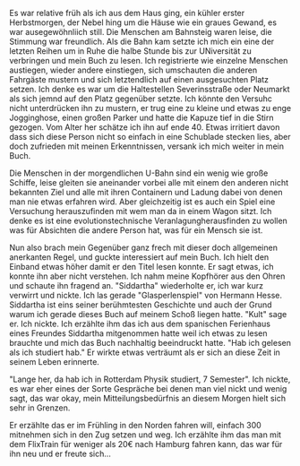 Es war relative früh als ich aus dem Haus ging, ein kühler erster Herbstmorgen, der Nebel hing um die Häuse wie ein graues Gewand, es war ausegewöhnliich still. Die Menschen am Bahnsteig waren leise, die Stimmung war freundlich. Als die Bahn kam setzte ich mich ein eine der letzten Reihen um in Ruhe die halbe Stunde bis zur UNiversität zu verbringen und mein Buch zu lesen. Ich registrierte wie einzelne Menschen austiegen, wieder andere einstiegen, sich umschauten die anderen Fahrgäste mustern und sich letztendlich auf einen ausgesuchten Platz setzen. Ich denke es war um die Haltestellen Severinsstraße oder Neumarkt als sich jemnd auf den Platz gegenüber setzte. Ich könnte den Versuhc nicht unterdrücken ihn zu mustern, er trug eine zu kleine und etwas zu enge Jogginghose, einen großen Parker und hatte die Kapuze tief in die Stirn gezogen. Vom Alter her schätze ich ihn auf ende 40. Etwas irritiert davon dass sich diese Person nicht so einfach in eine Schublade stecken lies, aber doch zufrieden mit meinen Erkenntnissen, versank ich mich weiter in mein Buch.

Die Menschen in der morgendlichen U-Bahn sind ein wenig wie große Schiffe, leise gleiten sie aneinander vorbei alle mit einem den anderen nicht bekannten Ziel und alle mit ihren Containern und Ladung dabei von denen man nie etwas erfahren wird. Aber gleichzeitig ist es auch ein Spiel eine Versuchung herauszufinden mit wem man da in einem Wagon sitzt. Ich denke es ist eine evolutionstechnische Veranlagungherausfinden zu wollen was für Absichten die andere Person hat, was für ein Mensch sie ist.

Nun also brach mein Gegenüber ganz frech mit dieser doch allgemeinen anerkanten Regel, und guckte interessiert auf mein Buch. Ich hielt den Einband etwas höher damit er den Titel lesen konnte. Er sagt etwas, ich konnte ihn aber nicht verstehen. Ich nahm meine Kopfhörer aus den Ohren und schaute ihn fragend an. "Siddartha" wiederholte er, ich war kurz verwirrt und nickte. Ich las gerade "Glasperlenspiel" von Hermann Hesse. Siddartha ist eins seiner berühmtesten Geschichte und auch der Grund warum ich gerade dieses Buch auf meinem Schoß liegen hatte. "Kult" sage er. Ich nickte. Ich erzählte ihm das ich aus dem spanischen Ferienhaus eines Freundes Siddartha mitgenommen hatte weil ich etwas zu lesen brauchte und mich das Buch nachhaltig beeindruckt hatte. "Hab ich gelesen als ich studiert hab." Er wirkte etwas verträumt als er sich an diese Zeit in seinem Leben erinnerte.

"Lange her, da hab ich in Rotterdam Physik studiert, 7 Semester". Ich nickte, es war eher eines der Sorte Gespräche bei denen man viel nickt und wenig sagt, das war okay, mein Mitteilungsbedürfnis an diesem Morgen hielt sich sehr in Grenzen.

Er erzählte das er im Frühling in den Norden fahren will, einfach 300 mitnehmen sich in den Zug setzen und weg. Ich erzählte ihm das man mit dem FlixTrain für weniger als 20€ nach Hamburg fahren kann, das war für ihn neu und er freute sich...

